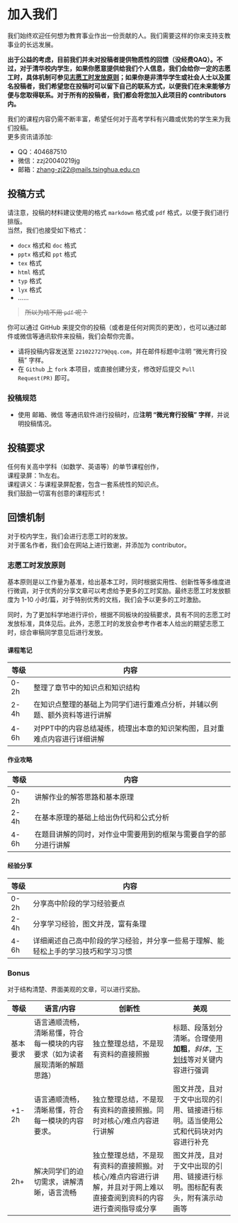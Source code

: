 # 加入我们

我们始终欢迎任何想为教育事业作出一份贡献的人。我们需要这样的你来支持支教事业的长远发展。

**出于公益的考虑，目前我们并未对投稿者提供物质性的回馈（没经费QAQ）。不过，对于清华校内学生，如果你愿意提供给我们个人信息，我们会给你一定的志愿工时，具体机制可参见[志愿工时发放原则](#志愿工时发放原则)；如果你是非清华学生或社会人士以及匿名投稿者，我们希望您在投稿时可以留下自己的联系方式，以便我们在未来能够方便与您取得联系。对于所有的投稿者，我们都会将您加入此项目的 contributors 内。**

我们的课程内容仍需不断丰富，希望任何对于高考学科有兴趣或优势的学生来为我们投稿。<br />更多资讯请添加:

- QQ：404687510
- 微信：zzj20040219jg
- 邮箱：zhang-zj22@mails.tsinghua.edu.cn

## 投稿方式

请注意，投稿的材料建议使用的格式 `markdown` 格式或 `pdf` 格式，以便于我们进行排版。<br />当然，我们也接受如下格式：

- `docx` 格式和 `doc` 格式
- `pptx` 格式和 `ppt` 格式
- `tex` 格式
- `html` 格式
- `typ` 格式
- `lyx` 格式
- ......

> <del>所以为啥不用 `pdf` 呢？</del>

你可以通过 GitHub 来提交你的投稿（或者是任何对网页的更改），也可以通过邮件或微信等通讯软件来投稿，我们会帮你完善。

- 请将投稿内容发送至 `2210227279@qq.com`，并在邮件标题中注明 “微光育行投稿” 字样。
- 在 `Github` 上 `fork` 本项目，或直接创建分支，修改好后提交 `Pull Request(PR)` 即可。

### 投稿规范

- 使用 邮箱、微信 等通讯软件进行投稿时，应**注明 “微光育行投稿” 字样**，并说明投稿情况。

## 投稿要求

任何有关高中学科（如数学、英语等）的单节课程创作，<br />课程录屏：1h左右。<br />课程讲义：与课程录屏配套，包含一套系统性的知识点。<br />我们鼓励一切富有创意的课程形式！

## 回馈机制

对于校内学生，我们会进行志愿工时的发放。<br />对于匿名作者，我们会在网站上进行致谢，并添加为 contributor。

### 志愿工时发放原则

基本原则是以工作量为基准，给出基本工时，同时根据实用性、创新性等多维度进行微调，对于优秀的分享文章可以考虑给予更多的工时奖励。最终志愿工时发放额度为 1-10 小时/篇，对于特别优秀的文档，我们会予以更多的工时激励。

同时，为了更加科学地进行评价，根据不同板块的投稿要求，具有不同的志愿工时发放标准，具体见后。此外，志愿工时的发放会参考作者本人给出的期望志愿工时，综合审稿同学意见后进行发放。

#### 课程笔记

| 等级   | 内容                                     |
|------|----------------------------------------|
| 0-2h | 整理了章节中的知识点和知识结构                        |
| 2-4h | 在知识点整理的基础上为同学们进行重难点分析，并辅以例题、额外资料等进行讲解  |
| 4-6h | 对PPT中的内容总结凝练，梳理出本章的知识架构图，且对重难点内容进行详细讲解 |

#### 作业攻略

| 等级   | 内容                               |
|------|----------------------------------|
| 0-2h | 讲解作业的解答思路和基本原理                   |
| 2-4h | 在基本原理的基础上给出伪代码和公式分析              |
| 4-6h | 在题目讲解的同时，对作业中需要用到的框架与需要自学的部分进行讲解 |

#### 经验分享

| 等级   | 内容                                        |
|------|-------------------------------------------|
| 0-2h | 分享高中阶段的学习经验要点                             |
| 2-4h | 分享学习经验，图文并茂，富有条理                          |
| 4-6h | 详细阐述自己高中阶段的学习经验，并分享一些易于理解、能轻松上手的学习技巧和学习习惯 |

### Bonus

对于结构清楚、界面美观的文章，可以进行奖励。

| 等级    | 语言/内容                                  | 创新性                                                         | 美观                                             |
|-------|----------------------------------------|-------------------------------------------------------------|------------------------------------------------|
| 基本要求  | 语言通顺流畅，清晰易懂，符合每一模块的内容要求（如为读者展现清晰的解题思路） | 独立整理总结，不是现有资料的直接照搬                                          | 标题、段落划分清晰。合理使用**加粗**，*斜体*，<u>下划线</u>等对关键内容进行强调 |
| +1-2h | 语言通顺流畅，清晰易懂，符合每一模块的内容要求。               | 独立整理总结，不是现有资料的直接照搬。同时对核心/难点内容进行讲解                           | 图文并茂，且对于文中出现的引用、链接进行标明。适当使用公式和代码块对内容进行补充       |
| 2h+   | 解决同学们的迫切需求，讲解清晰，语言流畅                   | 独立整理总结，不是现有资料的直接照搬。对核心/难点内容进行讲解，并且对于网上难以直接查阅到资料的内容进行查阅指导或分享 | 图文并茂，且对于文中出现的引用、链接进行标明。图标配有表头，附有演示动画等          |
